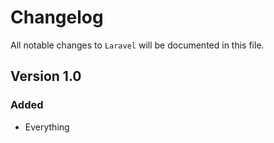 # Changelog

All notable changes to `Laravel` will be documented in this file.

## Version 1.0

### Added
- Everything
